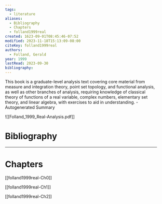 ```yaml
---
tags:
  - literature
aliases:
  - Bibliography
  - Chapters
  - folland1999real
created: 1623-09-01T08:45:46-07:52
modified: 2023-11-18T15:13:09-08:00
citeKey: folland1999real
authors:
  - Folland, Gerald
year: 1999
lastRead: 2023-09-30
bibliography:
---
```


  This book is a graduate-level analysis text covering core material from measure and integration theory, point set topology, and functional analysis, as well as other branches of analysis, requiring knowledge of classical theory of functions of a real variable, complex numbers, elementary set theory, and linear algebra, with exercises to aid in understanding. - Autogenerated Summary

![[Folland_1999_Real-Analysis.pdf]]

# Bibliography

---

# Chapters

[[folland1999real-Ch0]]

[[folland1999real-Ch1]]

[[folland1999real-Ch2]]